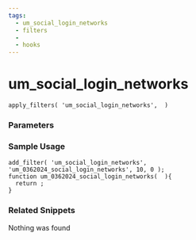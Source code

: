 ```yaml
---
tags: 
  - um_social_login_networks
  - filters
  - 
  - hooks
---
```

# um\_social\_login\_networks

``` php:no-line-numbers
apply_filters( 'um_social_login_networks',  )
```
<div class='hook-sep'></div>

### Parameters

<div class='hook-sep'></div>



### Sample Usage

``` php:no-line-numbers
add_filter( 'um_social_login_networks', 'um_0362024_social_login_networks', 10, 0 );
function um_0362024_social_login_networks(  ){
  return ;
}
```
<div class='hook-sep'></div>



### Related Snippets

Nothing was found

